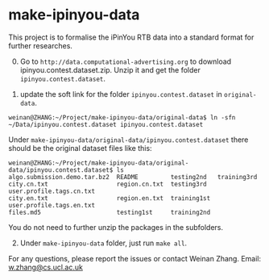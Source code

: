 make-ipinyou-data
=================

This project is to formalise the iPinYou RTB data into a standard format for further researches.

0. Go to `http://data.computational-advertising.org` to download ipinyou.contest.dataset.zip. Unzip it and get the folder `ipinyou.contest.dataset`.

1. update the soft link for the folder `ipinyou.contest.dataset` in `original-data`. 
```
weinan@ZHANG:~/Project/make-ipinyou-data/original-data$ ln -sfn ~/Data/ipinyou.contest.dataset ipinyou.contest.dataset
```
Under `make-ipinyou-data/original-data/ipinyou.contest.dataset` there should be the original dataset files like this:
```
weinan@ZHANG:~/Project/make-ipinyou-data/original-data/ipinyou.contest.dataset$ ls
algo.submission.demo.tar.bz2  README         testing2nd   training3rd
city.cn.txt                   region.cn.txt  testing3rd   user.profile.tags.cn.txt
city.en.txt                   region.en.txt  training1st  user.profile.tags.en.txt
files.md5                     testing1st     training2nd
```
You do not need to further unzip the packages in the subfolders.


2. Under `make-ipinyou-data` folder, just run `make all`.

For any questions, please report the issues or contact Weinan Zhang. Email: w.zhang@cs.ucl.ac.uk

